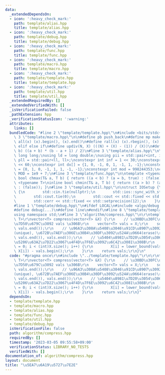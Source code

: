 ```yaml
---
data:
  _extendedDependsOn:
  - icon: ':heavy_check_mark:'
    path: template/alias.hpp
    title: template/alias.hpp
  - icon: ':heavy_check_mark:'
    path: template/debug.hpp
    title: template/debug.hpp
  - icon: ':heavy_check_mark:'
    path: template/func.hpp
    title: template/func.hpp
  - icon: ':heavy_check_mark:'
    path: template/macro.hpp
    title: template/macro.hpp
  - icon: ':heavy_check_mark:'
    path: template/template.hpp
    title: template/template.hpp
  - icon: ':heavy_check_mark:'
    path: template/util.hpp
    title: template/util.hpp
  _extendedRequiredBy: []
  _extendedVerifiedWith: []
  _isVerificationFailed: false
  _pathExtension: hpp
  _verificationStatusIcon: ':warning:'
  attributes:
    links: []
  bundledCode: "#line 2 \"template/template.hpp\"\n#include <bits/stdc++.h>\n#line\
    \ 3 \"template/macro.hpp\"\n\n#define pb push_back\n#define mp make_pair\n#define\
    \ all(x) (x).begin(), (x).end()\n#define rall(x) (x).rbegin(), (x).rend()\n#define\
    \ elif else if\n#define updiv(N, X) (((N) + (X) - (1)) / (X))\n#define sigma(a,\
    \ b) ((a + b) * (b - a + 1) / 2)\n#line 3 \"template/alias.hpp\"\n\nusing ll =\
    \ long long;\nusing ld = long double;\nusing pii = std::pair<int, int>;\nusing\
    \ pll = std::pair<ll, ll>;\nconstexpr int inf = 1 << 30;\nconstexpr ll INF = 1LL\
    \ << 60;\nconstexpr int dx[] = {1, 0, -1, 0, 1, -1, 1, -1};\nconstexpr int dy[]\
    \ = {0, 1, 0, -1, 1, 1, -1, -1};\nconstexpr int mod = 998244353;\nconstexpr int\
    \ MOD = 1e9 + 7;\n#line 3 \"template/func.hpp\"\n\ntemplate <typename T>\ninline\
    \ bool chmax(T& a, T b) { return ((a < b) ? (a = b, true) : (false)); }\ntemplate\
    \ <typename T>\ninline bool chmin(T& a, T b) { return ((a > b) ? (a = b, true)\
    \ : (false)); }\n#line 3 \"template/util.hpp\"\n\nstruct IOSetup {\n    IOSetup()\
    \ {\n        std::cin.tie(nullptr);\n        std::ios::sync_with_stdio(false);\n\
    \        std::cout.tie(0);\n        std::cout << std::fixed << std::setprecision(12);\n\
    \        std::cerr << std::fixed << std::setprecision(12);\n    }\n} IOSetup;\n\
    #line 1 \"template/debug.hpp\"\n#ifdef LOCAL\n#include <algo/debug.hpp>\n#else\n\
    #define debug(...)\n#define line\n#endif\n#line 8 \"template/template.hpp\"\n\
    using namespace std;\n#line 3 \"algorithm/compress.hpp\"\n\r\ntemplate <typename\
    \ T>\r\nvector<T> compress(vector<T> &X) {\r\n    // \u30BD\u30FC\u30C8\u3057\u305F\
    \u7D50\u679C\u3092 vals \u306B\r\n    vector<T> vals = X;\r\n    sort(vals.begin(),\
    \ vals.end());\r\n    // \u96A3\u308A\u5408\u3046\u91CD\u8907\u3092\u524A\u9664\
    (unique), \u672B\u7AEF\u306E\u30B4\u30DF\u3092\u524A\u9664(erase)\r\n    vals.erase(unique(vals.begin(),\
    \ vals.end()), vals.end());\r\n    // \u5404\u8981\u7D20\u3054\u3068\u306B\u4E8C\
    \u5206\u63A2\u7D22\u3067\u4F4D\u7F6E\u3092\u6C42\u3081\u308B\r\n    for (int i\
    \ = 0; i < (int)X.size(); i++) {\r\n        X[i] = lower_bound(vals.begin(), vals.end(),\
    \ X[i]) - vals.begin();\r\n    }\r\n    return vals;\r\n}\n"
  code: "#pragma once\r\n#include \"../template/template.hpp\"\r\n\r\ntemplate <typename\
    \ T>\r\nvector<T> compress(vector<T> &X) {\r\n    // \u30BD\u30FC\u30C8\u3057\u305F\
    \u7D50\u679C\u3092 vals \u306B\r\n    vector<T> vals = X;\r\n    sort(vals.begin(),\
    \ vals.end());\r\n    // \u96A3\u308A\u5408\u3046\u91CD\u8907\u3092\u524A\u9664\
    (unique), \u672B\u7AEF\u306E\u30B4\u30DF\u3092\u524A\u9664(erase)\r\n    vals.erase(unique(vals.begin(),\
    \ vals.end()), vals.end());\r\n    // \u5404\u8981\u7D20\u3054\u3068\u306B\u4E8C\
    \u5206\u63A2\u7D22\u3067\u4F4D\u7F6E\u3092\u6C42\u3081\u308B\r\n    for (int i\
    \ = 0; i < (int)X.size(); i++) {\r\n        X[i] = lower_bound(vals.begin(), vals.end(),\
    \ X[i]) - vals.begin();\r\n    }\r\n    return vals;\r\n}"
  dependsOn:
  - template/template.hpp
  - template/macro.hpp
  - template/alias.hpp
  - template/func.hpp
  - template/util.hpp
  - template/debug.hpp
  isVerificationFile: false
  path: algorithm/compress.hpp
  requiredBy: []
  timestamp: '2023-03-05 09:55:58+09:00'
  verificationStatus: LIBRARY_NO_TESTS
  verifiedWith: []
documentation_of: algorithm/compress.hpp
layout: document
title: "\u5EA7\u6A19\u5727\u7E2E"
---
```

